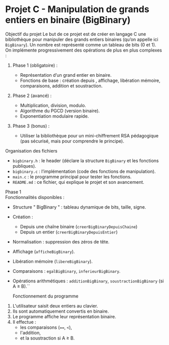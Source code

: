 # Projet C - Manipulation de grands entiers en binaire (BigBinary)

Objectif du projet
Le but de ce projet est de créer en langage C une bibliothèque pour manipuler des grands entiers binaires (qu’on appelle ici `BigBinary`).
Un nombre est représenté comme un tableau de bits (0 et 1).  
On implémente progressivement des opérations de plus en plus complexes :

1. Phase 1 (obligatoire) :
    - Représentation d’un grand entier en binaire.
    - Fonctions de base : création depuis , affichage, libération mémoire, comparaisons, addition et soustraction.

2. Phase 2 (avancé) :
    - Multiplication, division, modulo.
    - Algorithme du PGCD (version binaire).
    - Exponentiation modulaire rapide.

3. Phase 3 (bonus) :
    - Utiliser la bibliothèque pour un mini-chiffrement RSA pédagogique (pas sécurisé, mais pour comprendre le principe).


Organisation des fichiers
- `bigbinary.h` : le header  (déclare la structure `BigBinary` et les fonctions publiques).
- `bigbinary.c` : l’implémentation (code des fonctions de manipulation).
- `main.c` : le programme principal pour tester les fonctions.
- `README.md` : ce fichier, qui explique le projet et son avancement.

Phase 1  
Fonctionnalités disponibles :
- Structure " BigBinary " : tableau dynamique de bits, taille, signe.
- Création :
    - Depuis une chaîne binaire (`creerBigBinaryDepuisChaine`)
    - Depuis un entier (`creerBigBinaryDepuisEntier`)
- Normalisation : suppression des zéros de tête.
- Affichage (`afficheBigBinary`).
- Libération mémoire (`libereBigBinary`).
- Comparaisons : `egalBigBinary`, `inferieurBigBinary`.
- Opérations arithmétiques : `additionBigBinary`, `soustractionBigBinary` (si A ≥ B).``

  Fonctionnement du programme
1. L'utilisateur saisit deux entiers au clavier.
2. Ils sont automatiquement convertis en binaire.
3. Le programme affiche leur représentation binaire.
4. Il effectue :
    - les comparaisons (`==`, `<`),
    - l'addition,
    - et la soustraction si A ≥ B.

    